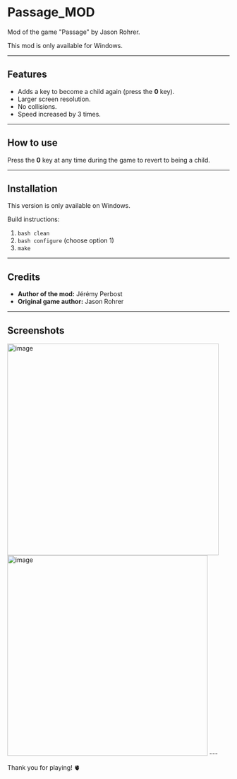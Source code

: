# Passage_MOD

Mod of the game "Passage" by Jason Rohrer.

This mod is only available for Windows.

---

## Features

- Adds a key to become a child again (press the **0** key).  
- Larger screen resolution.  
- No collisions.  
- Speed increased by 3 times.

---

## How to use

Press the **0** key at any time during the game to revert to being a child.

---
## Installation

This version is only available on Windows.

Build instructions:

1. ``bash clean``  
2. ``bash configure`` (choose option 1)  
3. ``make``

---

## Credits

- **Author of the mod:** Jérémy Perbost  
- **Original game author:** Jason Rohrer

---

## Screenshots

<img width="479" alt="image" src="https://github.com/user-attachments/assets/26bd20ec-02d2-40b7-a47e-7bf740d1f45d" />
<img width="454" alt="image" src="https://github.com/user-attachments/assets/19844249-1af9-4b3e-9541-3dd2efab55cb" />
---

Thank you for playing! 🫀

